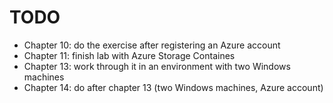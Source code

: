 # TODO

- Chapter 10: do the exercise after registering an Azure account
- Chapter 11: finish lab with Azure Storage Containes
- Chapter 13: work through it in an environment with two Windows machines
- Chapter 14: do after chapter 13 (two Windows machines, Azure account)
